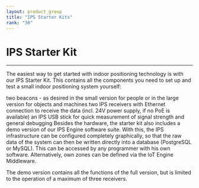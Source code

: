 ```yaml
---
layout: product_group
title: "IPS Starter Kits"
rank: "30"
---
```

# IPS Starter Kit
***

The easiest way to get started with indoor positioning technology is with our IPS Starter Kit. This contains all the components you need to set up and test a small indoor positioning system yourself:

two beacons - as desired in the small version for people or in the large version for objects and machines
two IPS receivers with Ethernet connection to receive the data (incl. 24V power supply, if no PoE is available) an IPS USB stick for quick measurement of signal strength and general debugging
Besides the hardware, the starter kit also includes a demo version of our IPS Engine software suite. With this, the IPS infrastructure can be configured completely graphically, so that the raw data of the system can then be written directly into a database (PostgreSQL or MySQL). This can be accessed by any programmer with his own software. Alternatively, own zones can be defined via the IoT Engine Middleware.

The demo version contains all the functions of the full version, but is limited to the operation of a maximum of three receivers.
